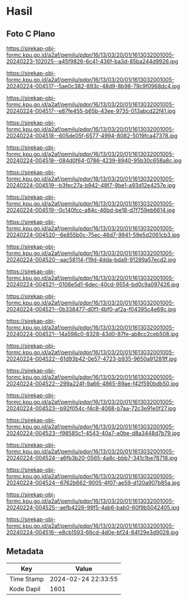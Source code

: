 # Hasil

## Foto C Plano

https://sirekap-obj-formc.kpu.go.id/a2af/pemilu/pdpr/16/13/03/20/01/1613032001005-20240223-102025--a45f9826-6c41-436f-ba3d-85ba244d9926.jpg

https://sirekap-obj-formc.kpu.go.id/a2af/pemilu/pdpr/16/13/03/20/01/1613032001005-20240224-004517--5ae0c382-893c-48d9-8b98-79c9f0968dc4.jpg

https://sirekap-obj-formc.kpu.go.id/a2af/pemilu/pdpr/16/13/03/20/01/1613032001005-20240224-004517--e87fe455-b65b-43ee-9735-013abcd22f41.jpg

https://sirekap-obj-formc.kpu.go.id/a2af/pemilu/pdpr/16/13/03/20/01/1613032001005-20240224-004518--605de05f-6577-4994-8082-5019fca47378.jpg

https://sirekap-obj-formc.kpu.go.id/a2af/pemilu/pdpr/16/13/03/20/01/1613032001005-20240224-004518--084d0f64-0786-4239-8940-95b30c658a8c.jpg

https://sirekap-obj-formc.kpu.go.id/a2af/pemilu/pdpr/16/13/03/20/01/1613032001005-20240224-004519--b3fec27a-b942-48f7-9be1-a93d12e4257e.jpg

https://sirekap-obj-formc.kpu.go.id/a2af/pemilu/pdpr/16/13/03/20/01/1613032001005-20240224-004519--0c140fcc-a84c-46bd-be18-d7f759eb6614.jpg

https://sirekap-obj-formc.kpu.go.id/a2af/pemilu/pdpr/16/13/03/20/01/1613032001005-20240224-004520--6e855b0c-75ec-46d7-9941-59e5d2061cb3.jpg

https://sirekap-obj-formc.kpu.go.id/a2af/pemilu/pdpr/16/13/03/20/01/1613032001005-20240224-004520--aac58114-f19d-4dda-bda9-91289a57ecd2.jpg

https://sirekap-obj-formc.kpu.go.id/a2af/pemilu/pdpr/16/13/03/20/01/1613032001005-20240224-004521--0106e5d1-6dec-40cd-9554-bd0c9a097426.jpg

https://sirekap-obj-formc.kpu.go.id/a2af/pemilu/pdpr/16/13/03/20/01/1613032001005-20240224-004521--0b338477-d0f1-4bf0-af2a-f04395c4e69c.jpg

https://sirekap-obj-formc.kpu.go.id/a2af/pemilu/pdpr/16/13/03/20/01/1613032001005-20240224-004521--14a598c0-8328-43d0-87fe-ab8cc2ceb508.jpg

https://sirekap-obj-formc.kpu.go.id/a2af/pemilu/pdpr/16/13/03/20/01/1613032001005-20240224-004522--61d93b42-0e57-4723-b935-9650a91281ff.jpg

https://sirekap-obj-formc.kpu.go.id/a2af/pemilu/pdpr/16/13/03/20/01/1613032001005-20240224-004522--299a224f-9a66-4865-89ae-f42f590bdb50.jpg

https://sirekap-obj-formc.kpu.go.id/a2af/pemilu/pdpr/16/13/03/20/01/1613032001005-20240224-004523--b92f054c-f4c8-4068-b7aa-72c3e91e0f27.jpg

https://sirekap-obj-formc.kpu.go.id/a2af/pemilu/pdpr/16/13/03/20/01/1613032001005-20240224-004523--f98585c1-4543-40a7-a0be-d8a3448d7b79.jpg

https://sirekap-obj-formc.kpu.go.id/a2af/pemilu/pdpr/16/13/03/20/01/1613032001005-20240224-004524--a6fb3b20-0565-4a8c-bbb7-341c1be78718.jpg

https://sirekap-obj-formc.kpu.go.id/a2af/pemilu/pdpr/16/13/03/20/01/1613032001005-20240224-004524--6762b662-9005-4f07-ae59-d120a907b85a.jpg

https://sirekap-obj-formc.kpu.go.id/a2af/pemilu/pdpr/16/13/03/20/01/1613032001005-20240224-004525--aefb4226-99f5-4ab6-bab0-60f9b5042405.jpg

https://sirekap-obj-formc.kpu.go.id/a2af/pemilu/pdpr/16/13/03/20/01/1613032001005-20240224-004516--e8cb1593-66cd-4d0e-bf24-84f29e3d9028.jpg


## Metadata

| Key        | Value               |
| ---------- | ------------------- |
| Time Stamp | 2024-02-24 22:33:55 |
| Kode Dapil | 1601                |



